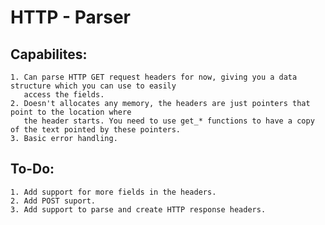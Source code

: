# HTTP - Parser

## Capabilites:
    1. Can parse HTTP GET request headers for now, giving you a data structure which you can use to easily
       access the fields. 
    2. Doesn't allocates any memory, the headers are just pointers that point to the location where 
       the header starts. You need to use get_* functions to have a copy of the text pointed by these pointers.
    3. Basic error handling.

## To-Do:
    1. Add support for more fields in the headers.
    2. Add POST suport.
    3. Add support to parse and create HTTP response headers.
